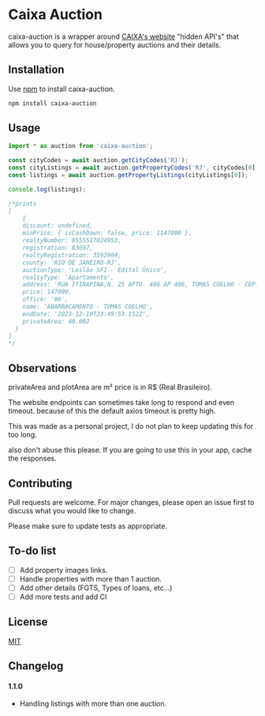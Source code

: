 # Caixa Auction

caixa-auction is a wrapper around [CAIXA's website](https://venda-imoveis.caixa.gov.br/sistema/busca-imovel.asp?sltTipoBusca=imoveis) "hidden API's" that allows you to query for house/property auctions and their details.

## Installation

Use [npm](https://www.npmjs.com/) to install caixa-auction.

```bash
npm install caixa-auction
```

## Usage

```typescript
import * as auction from 'caixa-auction';

const cityCodes = await auction.getCityCodes('RJ');
const cityListings = await auction.getPropertyCodes('RJ', cityCodes[0].code);
const listings = await auction.getPropertyListings(cityListings[0]);

console.log(listings);

/*prints
[
    {
    discount: undefined,
    minPrice: { isCashDown: false, price: 1147000 },
    realtyNumber: 8555517024953,
    registration: 83697,
    realtyRegistration: 3592904,
    county: 'RIO DE JANEIRO-RJ',
    auctionType: 'Leilão SFI - Edital Único',
    realtyType: 'Apartamento',
    address: 'RUA ITIRAPINA,N. 25 APTO. 406 AP 406, TOMAS COELHO - CEP: 21370-490, ABARRACAMENTO - RIO DE JANEIRO',
    price: 147000,
    office: '06',
    name: 'ABARRACAMENTO - TOMAS COELHO',
    endDate: '2023-12-19T23:49:53.152Z',
    privateArea: 40.002
  }
]
*/
```

## Observations
privateArea and plotArea are m²
price is in R$ (Real Brasileiro).

The website endpoints can sometimes take long to respond and even timeout. because of this the default axios timeout is pretty high.

This was made as a personal project, I do not plan to keep updating this for too long.

also don't abuse this please. If you are going to use this in your app, cache the responses.

## Contributing

Pull requests are welcome. For major changes, please open an issue first
to discuss what you would like to change.

Please make sure to update tests as appropriate.


## To-do list
- [ ] Add property images links.
- [ ] Handle properties with more than 1 auction.
- [ ] Add other details (FGTS, Types of loans, etc...)
- [ ] Add more tests and add CI

## License

[MIT](https://choosealicense.com/licenses/mit/)


## Changelog

#### 1.1.0
 - Handling listings with more than one auction.
